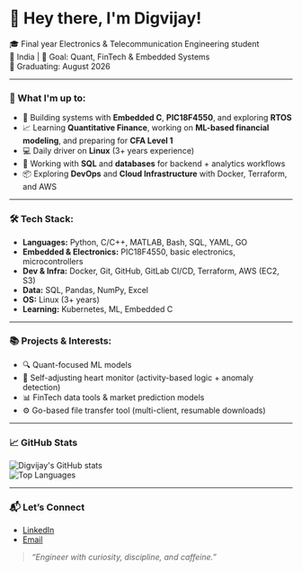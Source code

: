 # 👋 Hey there, I'm Digvijay!

🎓 Final year Electronics & Telecommunication Engineering student  
📍 India | 🎯 Goal: Quant, FinTech & Embedded Systems  
📅 Graduating: August 2026

---

### 🚀 What I'm up to:

- 🔧 Building systems with **Embedded C**, **PIC18F4550**, and exploring **RTOS**
- 📈 Learning **Quantitative Finance**, working on **ML-based financial modeling**, and preparing for **CFA Level 1**
- 💻 Daily driver on **Linux** (3+ years experience)
- 💾 Working with **SQL** and **databases** for backend + analytics workflows
- 📦 Exploring **DevOps** and **Cloud Infrastructure** with Docker, Terraform, and AWS

---

### 🛠 Tech Stack:

- **Languages:** Python, C/C++, MATLAB, Bash, SQL, YAML, GO 
- **Embedded & Electronics:** PIC18F4550, basic electronics, microcontrollers  
- **Dev & Infra:** Docker, Git, GitHub, GitLab CI/CD, Terraform, AWS (EC2, S3)  
- **Data:** SQL, Pandas, NumPy, Excel  
- **OS:** Linux (3+ years)  
- **Learning:** Kubernetes, ML, Embedded C

---

### 📚 Projects & Interests:

- 🔍 Quant-focused ML models  
- 🧠 Self-adjusting heart monitor (activity-based logic + anomaly detection)  
- 📊 FinTech data tools & market prediction models  
- ⚙️ Go-based file transfer tool (multi-client, resumable downloads)

---

### 📈 GitHub Stats

![Digvijay's GitHub stats](https://github-readme-stats.vercel.app/api?username=digvijay-y&show_icons=true&theme=radical)  
![Top Languages](https://github-readme-stats.vercel.app/api/top-langs/?username=digvijay-y&layout=compact&theme=radical)

---

### 📬 Let’s Connect

- [LinkedIn](https://linkedin.com/in/digvijay-yeware)  
- [Email](mailto:yewaredigvijay@gmail.com)

> *“Engineer with curiosity, discipline, and caffeine.”*
